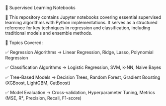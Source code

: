 🎯 Supervised Learning Notebooks

📌 This repository contains Jupyter notebooks covering essential supervised learning algorithms with Python implementations.
  It serves as a structured reference for key techniques in regression and classification, including traditional models and ensemble methods.

📂 Topics Covered:

✅ Regression Algorithms → Linear Regression, Ridge, Lasso, Polynomial Regression

✅ Classification Algorithms → Logistic Regression, SVM, k-NN, Naive Bayes

✅ Tree-Based Models → Decision Trees, Random Forest, Gradient Boosting (XGBoost, LightGBM, CatBoost)

✅ Model Evaluation → Cross-validation, Hyperparameter Tuning, Metrics (MSE, R², Precision, Recall, F1-score)
